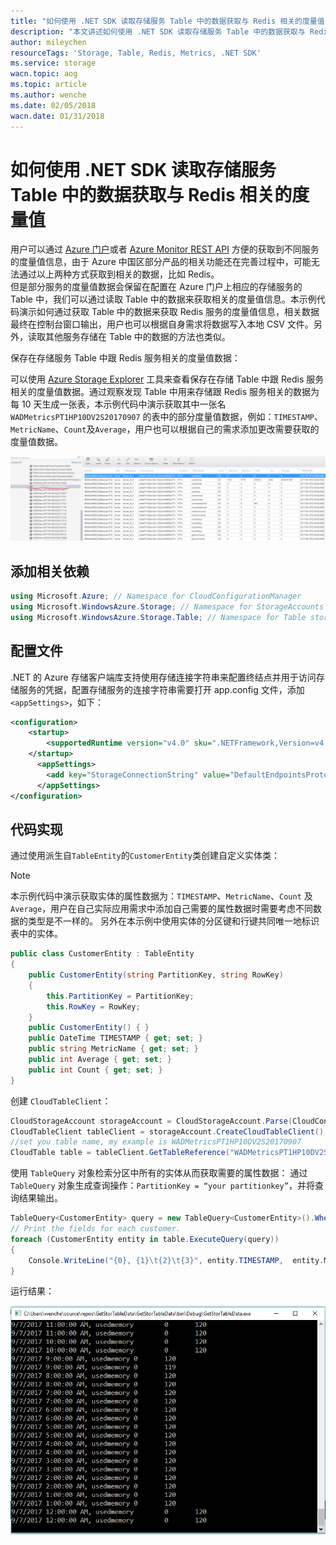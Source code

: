 ```yaml
---
title: "如何使用 .NET SDK 读取存储服务 Table 中的数据获取与 Redis 相关的度量值"
description: "本文讲述如何使用 .NET SDK 读取存储服务 Table 中的数据获取与 Redis 相关的度量值"
author: mileychen
resourceTags: 'Storage, Table, Redis, Metrics, .NET SDK'
ms.service: storage
wacn.topic: aog
ms.topic: article
ms.author: wenche
ms.date: 02/05/2018
wacn.date: 01/31/2018
---
```


# 如何使用 .NET SDK 读取存储服务 Table 中的数据获取与 Redis 相关的度量值

用户可以通过 [Azure 门户](https://portal.azure.cn)或者 [Azure Monitor REST API](https://docs.microsoft.com/en-us/rest/api/monitor/) 方便的获取到不同服务的度量值信息，由于 Azure 中国区部分产品的相关功能还在完善过程中，可能无法通过以上两种方式获取到相关的数据，比如 Redis。<br>
但是部分服务的度量值数据会保留在配置在 Azure 门户上相应的存储服务的 Table 中，我们可以通过读取 Table 中的数据来获取相关的度量值信息。本示例代码演示如何通过获取 Table 中的数据来获取 Redis 服务的度量值信息，相关数据最终在控制台窗口输出，用户也可以根据自身需求将数据写入本地 CSV 文件。另外，读取其他服务存储在 Table 中的数据的方法也类似。

保存在存储服务 Table 中跟 Redis 服务相关的度量值数据：

可以使用 [Azure Storage Explorer](https://azure.microsoft.com/en-us/features/storage-explorer/) 工具来查看保存在存储 Table 中跟 Redis 服务相关的度量值数据。通过观察发现 Table 中用来存储跟 Redis 服务相关的数据为每 10 天生成一张表，本示例代码中演示获取其中一张名 `WADMetricsPT1HP10DV2S20170907` 的表中的部分度量值数据，例如：`TIMESTAMP`、`MetricName`、`Count`及`Average`，用户也可以根据自己的需求添加更改需要获取的度量值数据。

![01](media/aog-sample-code-storage-table-howto-get-redis-related-metric-info-via-dotnet-sdk/01.png)

## 添加相关依赖

```csharp
using Microsoft.Azure; // Namespace for CloudConfigurationManager
using Microsoft.WindowsAzure.Storage; // Namespace for StorageAccounts
using Microsoft.WindowsAzure.Storage.Table; // Namespace for Table storage types
```

## 配置文件

.NET 的 Azure 存储客户端库支持使用存储连接字符串来配置终结点并用于访问存储服务的凭据，配置存储服务的连接字符串需要打开 app.config 文件，添加 `<appSettings>`，如下：

```xml
<configuration>
    <startup> 
        <supportedRuntime version="v4.0" sku=".NETFramework,Version=v4.5.2" />
    </startup>
      <appSettings>
        <add key="StorageConnectionString" value="DefaultEndpointsProtocol=https;AccountName=account-name;AccountKey=account-key;EndpointSuffix=core.chinacloudapi.cn" />
      </appSettings>
</configuration>
```

## 代码实现

通过使用派生自`TableEntity`的`CustomerEntity`类创建自定义实体类：

> [!NOTE]
> 本示例代码中演示获取实体的属性数据为：`TIMESTAMP`、`MetricName`、`Count` 及 `Average`，用户在自己实际应用需求中添加自己需要的属性数据时需要考虑不同数据的类型是不一样的。
> 另外在本示例中使用实体的分区键和行键共同唯一地标识表中的实体。

```csharp
public class CustomerEntity : TableEntity
{
    public CustomerEntity(string PartitionKey, string RowKey)
    {
        this.PartitionKey = PartitionKey;
        this.RowKey = RowKey;
    }
    public CustomerEntity() { }
    public DateTime TIMESTAMP { get; set; }
    public string MetricName { get; set; }
    public int Average { get; set; }
    public int Count { get; set; }
}
```
创建 `CloudTableClient`：
```csharp
CloudStorageAccount storageAccount = CloudStorageAccount.Parse(CloudConfigurationManager.GetSetting("StorageConnectionString"));
CloudTableClient tableClient = storageAccount.CreateCloudTableClient();
//set you table name, my example is WADMetricsPT1HP10DV2S20170907
CloudTable table = tableClient.GetTableReference("WADMetricsPT1HP10DV2S20170907");
```

使用 `TableQuery` 对象检索分区中所有的实体从而获取需要的属性数据：
通过 `TableQuery` 对象生成查询操作：`PartitionKey = “your partitionkey”`，并将查询结果输出。

```csharp
TableQuery<CustomerEntity> query = new TableQuery<CustomerEntity>().Where(TableQuery.GenerateFilterCondition("PartitionKey ", QueryComparisons.Equal, "your partitionkey"));
// Print the fields for each customer.
foreach (CustomerEntity entity in table.ExecuteQuery(query))
{
    Console.WriteLine("{0}, {1}\t{2}\t{3}", entity.TIMESTAMP,  entity.MetricName, entity.Average, entity.Count);
}
```

运行结果：

![02](media/aog-sample-code-storage-table-howto-get-redis-related-metric-info-via-dotnet-sdk/02.png)